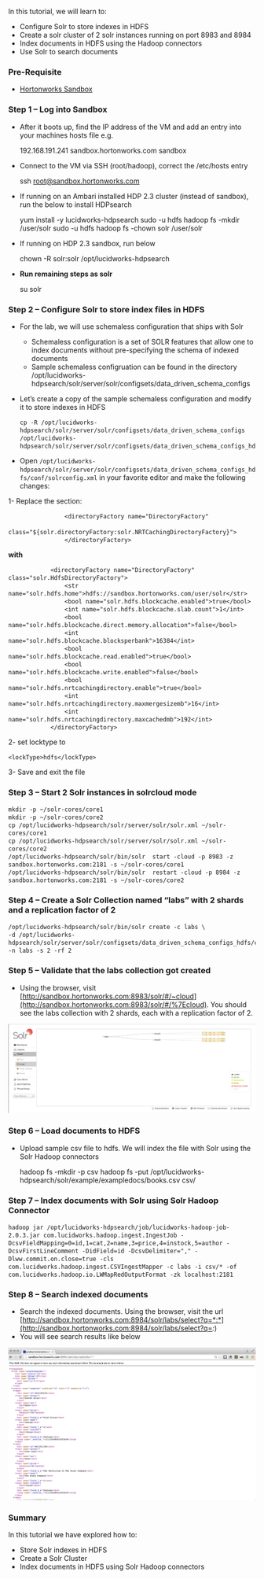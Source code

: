 In this tutorial, we will learn to:

*   Configure Solr to store indexes in HDFS
*   Create a solr cluster of 2 solr instances running on port 8983 and 8984
*   Index documents in HDFS using the Hadoop connectors
*   Use Solr to search documents

### [](#pre-requisite)Pre-Requisite

*   [Hortonworks Sandbox](http://hortonworks.com/sandbox)

### [](#step-1---log-into-sandbox)Step 1 – Log into Sandbox

*   After it boots up, find the IP address of the VM and add an entry into your machines hosts file e.g.

    192.168.191.241 sandbox.hortonworks.com sandbox    

*   Connect to the VM via SSH (root/hadoop), correct the /etc/hosts entry

    ssh root@sandbox.hortonworks.com

*   If running on an Ambari installed HDP 2.3 cluster (instead of sandbox), run the below to install HDPsearch

    yum install -y lucidworks-hdpsearch
    sudo -u hdfs hadoop fs -mkdir /user/solr
    sudo -u hdfs hadoop fs -chown solr /user/solr

*   If running on HDP 2.3 sandbox, run below

    chown -R solr:solr /opt/lucidworks-hdpsearch

*   **Run remaining steps as solr**

    su solr

### [](#step-2---configure-solr-to-store-index-files-in-hdfs)Step 2 – Configure Solr to store index files in HDFS

*   For the lab, we will use schemaless configuration that ships with Solr
    *   Schemaless configuration is a set of SOLR features that allow one to index documents without pre-specifying the schema of indexed documents
    *   Sample schemaless configruation can be found in the directory /opt/lucidworks-hdpsearch/solr/server/solr/configsets/data_driven_schema_configs
*   Let’s create a copy of the sample schemaless configuration and modify it to store indexes in HDFS

        cp -R /opt/lucidworks-hdpsearch/solr/server/solr/configsets/data_driven_schema_configs  /opt/lucidworks-hdpsearch/solr/server/solr/configsets/data_driven_schema_configs_hdfs 

*   Open `/opt/lucidworks-hdpsearch/solr/server/solr/configsets/data_driven_schema_configs_hdfs/conf/solrconfig.xml` in your favorite editor and make the following changes:

1- Replace the section:

                    <directoryFactory name="DirectoryFactory"
                    class="${solr.directoryFactory:solr.NRTCachingDirectoryFactory}">
                    </directoryFactory>

**with**

                <directoryFactory name="DirectoryFactory" class="solr.HdfsDirectoryFactory">
                    <str name="solr.hdfs.home">hdfs://sandbox.hortonworks.com/user/solr</str>
                    <bool name="solr.hdfs.blockcache.enabled">true</bool>
                    <int name="solr.hdfs.blockcache.slab.count">1</int>
                    <bool name="solr.hdfs.blockcache.direct.memory.allocation">false</bool>
                    <int name="solr.hdfs.blockcache.blocksperbank">16384</int>
                    <bool name="solr.hdfs.blockcache.read.enabled">true</bool>
                    <bool name="solr.hdfs.blockcache.write.enabled">false</bool>
                    <bool name="solr.hdfs.nrtcachingdirectory.enable">true</bool>
                    <int name="solr.hdfs.nrtcachingdirectory.maxmergesizemb">16</int>
                    <int name="solr.hdfs.nrtcachingdirectory.maxcachedmb">192</int>
                </directoryFactory>

2- set locktype to

    <lockType>hdfs</lockType>

3- Save and exit the file

### [](#step-3---start-2-solr-instances-in-solrcloud-mode)Step 3 – Start 2 Solr instances in solrcloud mode

    mkdir -p ~/solr-cores/core1
    mkdir -p ~/solr-cores/core2
    cp /opt/lucidworks-hdpsearch/solr/server/solr/solr.xml ~/solr-cores/core1
    cp /opt/lucidworks-hdpsearch/solr/server/solr/solr.xml ~/solr-cores/core2
    /opt/lucidworks-hdpsearch/solr/bin/solr  start -cloud -p 8983 -z sandbox.hortonworks.com:2181 -s ~/solr-cores/core1
    /opt/lucidworks-hdpsearch/solr/bin/solr  restart -cloud -p 8984 -z sandbox.hortonworks.com:2181 -s ~/solr-cores/core2

### [](#step-4---create-a-solr-collection-named-labs-with-2-shards-and-a-replication-factor-of-2)Step 4 – Create a Solr Collection named “labs” with 2 shards and a replication factor of 2

    /opt/lucidworks-hdpsearch/solr/bin/solr create -c labs \
    -d /opt/lucidworks-hdpsearch/solr/server/solr/configsets/data_driven_schema_configs_hdfs/conf -n labs -s 2 -rf 2

### [](#step-5---validate-that-the-labs-collection-got-created)Step 5 – Validate that the labs collection got created

*   Using the browser, visit [http://sandbox.hortonworks.com:8983/solr/#/~cloud](http://sandbox.hortonworks.com:8983/solr/#/%7Ecloud). You should see the labs collection with 2 shards, each with a replication factor of 2.

![Image](../../../assets/search-with-solr/solrui.png)

### [](#step-6---load-documents-to-hdfs)Step 6 – Load documents to HDFS

*   Upload sample csv file to hdfs. We will index the file with Solr using the Solr Hadoop connectors

    hadoop fs -mkdir -p csv
    hadoop fs -put /opt/lucidworks-hdpsearch/solr/example/exampledocs/books.csv csv/

### [](#step-7---index-documents-with-solr-using-solr-hadoop-connector)Step 7 – Index documents with Solr using Solr Hadoop Connector

    hadoop jar /opt/lucidworks-hdpsearch/job/lucidworks-hadoop-job-2.0.3.jar com.lucidworks.hadoop.ingest.IngestJob -DcsvFieldMapping=0=id,1=cat,2=name,3=price,4=instock,5=author -DcsvFirstLineComment -DidField=id -DcsvDelimiter="," -Dlww.commit.on.close=true -cls com.lucidworks.hadoop.ingest.CSVIngestMapper -c labs -i csv/* -of com.lucidworks.hadoop.io.LWMapRedOutputFormat -zk localhost:2181

### [](#step-8---search-indexed-documents)Step 8 – Search indexed documents

*   Search the indexed documents. Using the browser, visit the url [http://sandbox.hortonworks.com:8984/solr/labs/select?q=*:*](http://sandbox.hortonworks.com:8984/solr/labs/select?q=*:*)
*   You will see search results like below

![Image](../../../assets/search-with-solr/solr-query.png)

### [](#summary)Summary

In this tutorial we have explored how to:

*   Store Solr indexes in HDFS
*   Create a Solr Cluster
*   Index documents in HDFS using Solr Hadoop connectors
